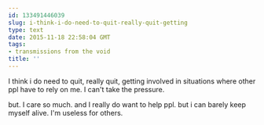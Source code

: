 ```yaml
---
id: 133491446039
slug: i-think-i-do-need-to-quit-really-quit-getting
type: text
date: 2015-11-18 22:58:04 GMT
tags:
- transmissions from the void
title: ''
---
```

I think i do need to quit,  really quit,  getting involved in situations where other ppl have to rely on me. I can't take the pressure.

but. I care so much. and I really do want to help ppl. but i can barely keep myself alive. I'm useless for others.